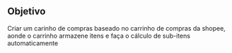 ## Objetivo

Criar um carinho de compras baseado no carrinho de compras da shopee, aonde o carrinho armazene itens e faça o cálculo de sub-itens automaticamente

